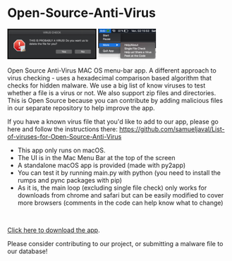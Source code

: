# Open-Source-Anti-Virus

<img src="imgs/alert.png" height="40%" width="40%" > <img src="imgs/menu_bar.png" height="26%" width="26%" > 


Open Source Anti-Virus MAC OS menu-bar app. A different approach to virus checking - uses a hexadecimal comparison based algorithm that checks for hidden malware. 
We use a big list of know viruses to test whether a file is a virus or not. We also support zip files and directories. This is Open Source because you can contribute by adding malicious files in our separate repository to help improve the app.

If you have a known virus file that you'd like to add to our app, please go here and follow the instructions there:
https://github.com/samueljaval/List-of-viruses-for-Open-Source-Anti-Virus

 - This app only runs on macOS.
 - The UI is in the Mac Menu Bar at the top of the screen
 - A standalone macOS app is provided (made with py2app)
 - You can test it by running main.py with python (you need to install the rumps and pync packages with pip) 
 - As it is, the main loop (excluding single file check) only works for downloads from chrome and safari but can be easily modified to cover more browsers (comments in the code can help know what to change)  
</br>

[Click here to download the app](https://github.com/alpiazza13/Open-Source-Anti-Virus/raw/master/Anti-Virus.zip). 

Please consider contributing to our project, or submitting a malware file to our database!
